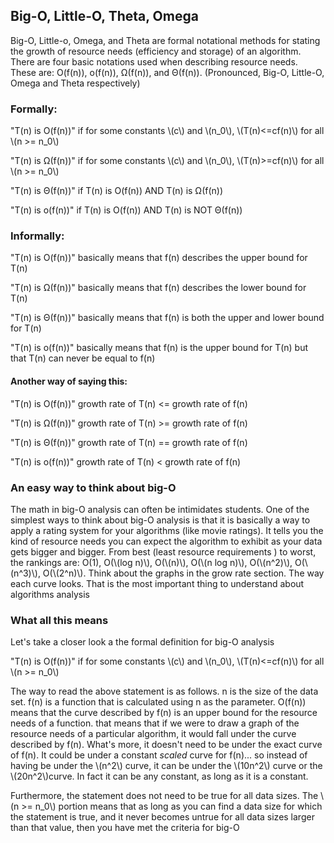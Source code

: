 ## Big-O, Little-O, Theta, Omega

Big-O, Little-o, Omega, and Theta are formal notational methods for stating the growth of resource needs (efficiency and storage) of an algorithm.  There are four basic notations used when describing resource needs.  These are:  O(f(n)), o(f(n)), Ω(f(n)), and Θ(f(n)).  (Pronounced, Big-O, Little-O, Omega and Theta  respectively)

### Formally:

"T(n) is O(f(n))" if for some constants \\(c\\) and \\(n_0\\), \\(T(n)<=cf(n)\\) for all \\(n >= n_0\\)

"T(n) is Ω(f(n))" if for some constants \\(c\\) and \\(n_0\\), \\(T(n)>=cf(n)\\) for all \\(n >= n_0\\)

"T(n) is Θ(f(n))" if T(n) is O(f(n)) AND T(n) is Ω(f(n))

"T(n) is o(f(n))" if T(n) is O(f(n)) AND T(n) is NOT Θ(f(n))

### Informally:

"T(n) is O(f(n))" basically means that f(n) describes the upper bound for T(n)

"T(n) is Ω(f(n))" basically means that f(n) describes the lower bound for T(n)

"T(n) is Θ(f(n))" basically means that f(n) is both the upper and lower bound for T(n)

"T(n) is o(f(n))" basically means that f(n) is the upper bound for T(n) but that T(n) can never be equal to f(n)


#### Another way of saying this:

"T(n) is O(f(n))" growth rate of T(n) <= growth rate of f(n)

"T(n) is Ω(f(n))" growth rate of T(n) >= growth rate of f(n)

"T(n) is Θ(f(n))" growth rate of T(n) == growth rate of f(n)

"T(n) is o(f(n))" growth rate of T(n) < growth rate of f(n)


### An easy way to think about big-O

The math in big-O analysis can often be intimidates students.  One of the simplest ways to think about big-O analysis is that it is basically a way to apply a rating system for your algorithms (like movie ratings).  It tells you the kind of resource needs you can expect the algorithm to exhibit as your data gets bigger and bigger.  From best  (least resource requirements ) to worst, the rankings are:  O(1), O(\\(log n)\\), O(\\(n)\\), O(\\(n log n)\\), O(\\(n^2)\\), O(\\(n^3)\\),  O(\\(2^n)\\).  Think about the graphs in the grow rate section.  The way each curve looks.  That is the most important thing to understand about algorithms analysis

### What all this means

Let's take a closer look a the formal definition for big-O analysis

"T(n) is O(f(n))" if for some constants \\(c\\) and \\(n_0\\), \\(T(n)<=cf(n)\\) for all \\(n >= n_0\\)

The way to read the above statement is as follows.  n is the size of the data set.  f(n) is a function that is calculated using n as the parameter.  O(f(n)) means that the curve described by f(n) is an upper bound for the resource needs of a function.  that means that if we were to draw a graph of the resource needs of a particular algorithm, it would fall under the curve described by f(n).  What's more, it doesn't need to be under the exact curve of f(n).  It could be under a constant *scaled* curve for f(n)... so instead of having be under the \\(n^2\\) curve, it can be under the \\(10n^2\\) curve or the \\(20n^2\\)curve.  In fact it can be any constant, as long as it is a constant.

Furthermore, the statement does not need to be true for all data sizes.  The \\(n >= n_0\\) portion means that as long as you can find a data size for which the statement is true, and it never becomes untrue for all data sizes larger than that value, then you have met the criteria for big-O


